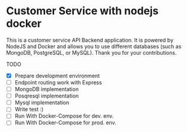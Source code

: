 
# Customer Service with nodejs docker 

This is a customer service API Backend application. It is powered by NodeJS and Docker and allows you to use different databases (such as MongoDB, PostgreSQL, or MySQL). Thank you for your contributions.

TODO

- [x] Prepare development environment
- [ ] Endpoint routing work with Express
- [ ] MongoDB implementation
- [ ] Posqresql implementation
- [ ] Mysql implementation
- [ ] Write test :)
- [ ] Run With Docker-Compose for dev. env.
- [ ] Run With Docker-Compose for prod. env.
